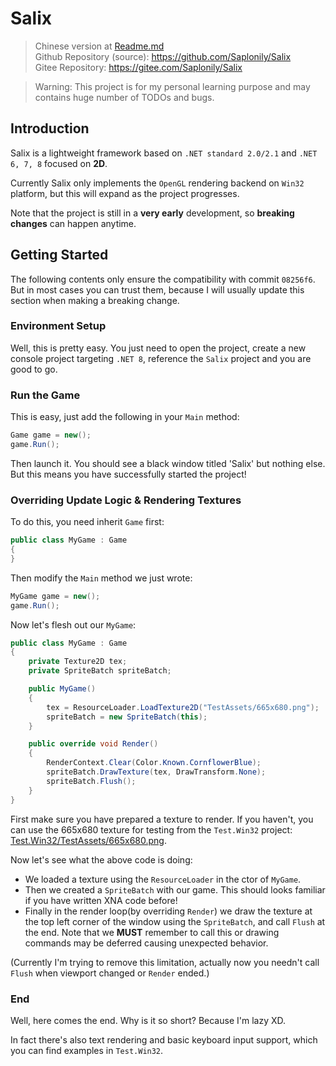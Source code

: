 # Salix

> Chinese version at [Readme.md](./Readme.md)  
> Github Repository (source): https://github.com/Saplonily/Salix  
> Gitee Repository: https://gitee.com/Saplonily/Salix

> Warning: This project is for my personal learning purpose and may contains huge number of TODOs and bugs.

## Introduction

Salix is a lightweight framework based on `.NET standard 2.0/2.1` and `.NET 6, 7, 8` focused on **2D**.  

Currently Salix only implements the `OpenGL` rendering backend on `Win32` platform, but this will expand as the project progresses.  

Note that the project is still in a **very early** development, so **breaking changes** can happen anytime.  

## Getting Started

The following contents only ensure the compatibility with commit `08256f6`. But in most cases you can trust them, because I will usually update this section when making a breaking change.  

### Environment Setup

Well, this is pretty easy. You just need to open the project, create a new console project targeting `.NET 8`, reference the `Salix` project and you are good to go.  

### Run the Game

This is easy, just add the following in your `Main` method:

```cs
Game game = new();
game.Run();
```

Then launch it. You should see a black window titled 'Salix' but nothing else. But this means you have successfully started the project!

### Overriding Update Logic & Rendering Textures

To do this, you need inherit `Game` first:

```cs 
public class MyGame : Game
{
}
```

Then modify the `Main` method we just wrote:

```cs
MyGame game = new(); 
game.Run();
```

Now let's flesh out our `MyGame`:

```cs
public class MyGame : Game
{
    private Texture2D tex;
    private SpriteBatch spriteBatch;

    public MyGame()
    {
        tex = ResourceLoader.LoadTexture2D("TestAssets/665x680.png");
        spriteBatch = new SpriteBatch(this);
    }

    public override void Render()
    {
        RenderContext.Clear(Color.Known.CornflowerBlue);
        spriteBatch.DrawTexture(tex, DrawTransform.None);
        spriteBatch.Flush();
    }
}
```

First make sure you have prepared a texture to render. If you haven't, you can use the 665x680 texture for testing from the `Test.Win32` project: [Test.Win32/TestAssets/665x680.png](./Test.Win32/TestAssets/665x680.png).  

Now let's see what the above code is doing:

- We loaded a texture using the `ResourceLoader` in the ctor of `MyGame`.
- Then we created a `SpriteBatch` with our game. This should looks familiar if you have written XNA code before!
- Finally in the render loop(by overriding `Render`) we draw the texture at the top left corner of the window using the `SpriteBatch`, and call `Flush` at the end. Note that we **MUST** remember to call this or drawing commands may be deferred causing unexpected behavior.

(Currently I'm trying to remove this limitation, actually now you needn't call `Flush` when viewport changed or `Render` ended.)

### End

Well, here comes the end. Why is it so short? Because I'm lazy XD.  

In fact there's also text rendering and basic keyboard input support, which you can find examples in `Test.Win32`.